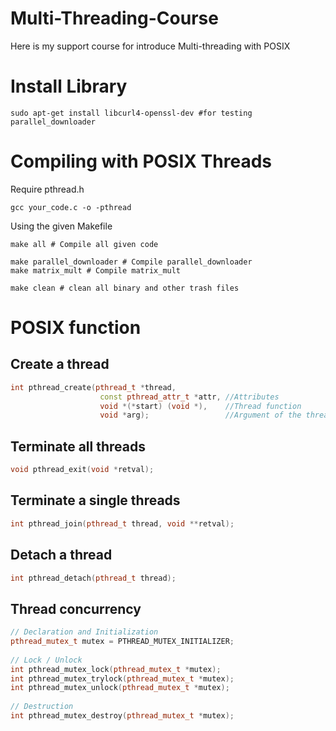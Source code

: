 # Multi-Threading-Course
Here is my support course for introduce Multi-threading with POSIX

# Install Library
```shell
sudo apt-get install libcurl4-openssl-dev #for testing parallel_downloader
```

# Compiling with POSIX Threads

Require pthread.h

```shell
gcc your_code.c -o -pthread
```

Using the given Makefile

```shell
make all # Compile all given code
```
```shell
make parallel_downloader # Compile parallel_downloader
make matrix_mult # Compile matrix_mult
```
```shell
make clean # clean all binary and other trash files
```

# POSIX function

## Create a thread
```c++
int pthread_create(pthread_t *thread,
                    const pthread_attr_t *attr, //Attributes
                    void *(*start) (void *),    //Thread function
                    void *arg);                 //Argument of the thread function
```

## Terminate all threads
```c++
void pthread_exit(void *retval);
```

## Terminate a single threads
```c++
int pthread_join(pthread_t thread, void **retval);
```

## Detach a thread
```c++
int pthread_detach(pthread_t thread);
```

## Thread concurrency
```c++
// Declaration and Initialization
pthread_mutex_t mutex = PTHREAD_MUTEX_INITIALIZER;
 
// Lock / Unlock
int pthread_mutex_lock(pthread_mutex_t *mutex);
int pthread_mutex_trylock(pthread_mutex_t *mutex);
int pthread_mutex_unlock(pthread_mutex_t *mutex);
 
// Destruction
int pthread_mutex_destroy(pthread_mutex_t *mutex);
```


